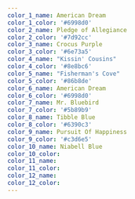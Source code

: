 ```yaml
---
color_1_name: American Dream
color_1_color: '#6998d0'
color_2_name: Pledge of Allegiance
color_2_color: '#7d92cc'
color_3_name: Crocus Purple
color_3_color: '#6e73a5'
color_4_name: "Kissin' Cousins"
color_4_color: '#8e8bc6'
color_5_name: "Fisherman's Cove"
color_5_color: '#86b8de'
color_6_name: American Dream
color_6_color: '#6998d0'
color_7_name: Mr. Bluebird
color_7_color: '#5b89b9'
color_8_name: Tibble Blue
color_8_color: '#6390c3'
color_9_name: Pursuit Of Happiness
color_9_color: '#c3d6e5'
color_10_name: Niabell Blue
color_10_color:
color_11_name:
color_11_color:
color_12_name:
color_12_color:
---
```

